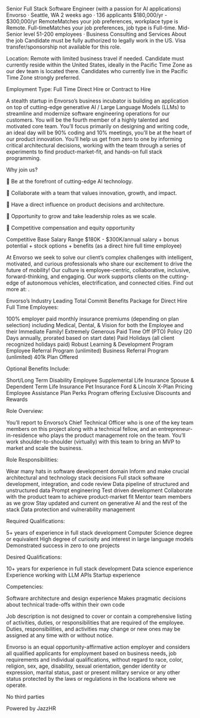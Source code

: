 Senior Full Stack Software Engineer (with a passion for AI applications)
Envorso · Seattle, WA 2 weeks ago · 136 applicants
$180,000/yr - $300,000/yr RemoteMatches your job preferences, workplace type is Remote. Full-timeMatches your job preferences, job type is Full-time. Mid-Senior level
51-200 employees · Business Consulting and Services
About the job
Candidate must be fully authorized to legally work in the US. Visa transfer/sponsorship not available for this role.

Location: Remote with limited business travel if needed. Candidate must currently reside within the United States, ideally in the Pacific Time Zone as our dev team is located there. Candidates who currently live in the Pacific Time Zone strongly preferred.

Employment Type: Full Time Direct Hire or Contract to Hire

A stealth startup in Envorso’s business incubator is building an application on top of cutting-edge generative AI / Large Language Models (LLMs) to streamline and modernize software engineering operations for our customers. You will be the fourth member of a highly talented and motivated core team. You’ll focus primarily on designing and writing code, an ideal day will be 90% coding and 10% meetings, you’ll be at the heart of our product innovation. You’ll help us get from zero to one by informing critical architectural decisions, working with the team through a series of experiments to find product-market-fit, and hands-on full stack programming.

Why join us?

🌟 Be at the forefront of cutting-edge AI technology.

🌟 Collaborate with a team that values innovation, growth, and impact.

🌟 Have a direct influence on product decisions and architecture.

🌟 Opportunity to grow and take leadership roles as we scale.

🌟 Competitive compensation and equity opportunity

Competitive Base Salary Range $180K - $300K/annual salary + bonus potential + stock options + benefits (as a direct hire full time employee)

At Envorso we seek to solve our client’s complex challenges with intelligent, motivated, and curious professionals who share our excitement to drive the future of mobility! Our culture is employee-centric, collaborative, inclusive, forward-thinking, and engaging. Our work supports clients on the cutting-edge of autonomous vehicles, electrification, and connected cities. Find out more at: .

Envorso’s Industry Leading Total Commit Benefits Package for Direct Hire Full Time Employees:

100% employer paid monthly insurance premiums (depending on plan selection) including Medical, Dental, & Vision for both the Employee and their Immediate Family!
Extremely Generous Paid Time Off (PTO) Policy (20 Days annually, prorated based on start date)
Paid Holidays (all client recognized holidays paid)
Robust Learning & Development Program
Employee Referral Program (unlimited)
Business Referral Program (unlimited)
401k Plan Offered

Optional Benefits Include:

Short/Long Term Disability
Employee Supplemental Life Insurance
Spouse & Dependent Term Life Insurance
Pet Insurance
Ford & Lincoln X-Plan Pricing
Employee Assistance Plan
Perks Program offering Exclusive Discounts and Rewards

Role Overview:

You’ll report to Envorso’s Chief Technical Officer who is one of the key team members on this project along with a technical fellow, and an entrepreneur-in-residence who plays the product management role on the team. You’ll work shoulder-to-shoulder (virtually) with this team to bring an MVP to market and scale the business.

Role Responsibilities:

Wear many hats in software development domain
Inform and make crucial architectural and technology stack decisions
Full stack software development, integration, and code review
Data pipeline of structured and unstructured data
Prompt engineering
Test driven development
Collaborate with the product team to achieve product-market fit
Mentor team members as we grow
Stay updated and current on generative AI and the rest of the stack
Data protection and vulnerability management

Required Qualifications:

5+ years of experience in full stack development
Computer Science degree or equivalent
High degree of curiosity and interest in large language models
Demonstrated success in zero to one projects

Desired Qualifications:

10+ years for experience in full stack development
Data science experience
Experience working with LLM APIs
Startup experience

Competencies:

Software architecture and design experience
Makes pragmatic decisions about technical trade-offs within their own code

Job description is not designed to cover or contain a comprehensive listing of activities, duties, or responsibilities that are required of the employee. Duties, responsibilities, and activities may change or new ones may be assigned at any time with or without notice.

Envorso is an equal opportunity-affirmative action employer and considers all qualified applicants for employment based on business needs, job requirements and individual qualifications, without regard to race, color, religion, sex, age, disability, sexual orientation, gender identity or expression, marital status, past or present military service or any other status protected by the laws or regulations in the locations where we operate.

No third parties

Powered by JazzHR
